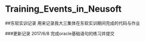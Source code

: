 # Training_Events_in_Neusoft
##东软实训记录
用来记录我大三集体在东软实训期间完成的代码与作业


###更新记录
2017/6/8   完成oracle基础语句的练习并提交
